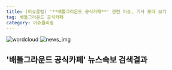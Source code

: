 ```yaml
---
title: (이슈클립) '**배틀그라운드 공식카페**' 관련 이슈, 기사 모아 보기
tag: 배틀그라운드 공식카페
category: 이슈클리핑
---
```

![wordcloud](https://s3.ap-northeast-2.amazonaws.com/lyrics101-wordcloud/2018-10-03-1538545866.png)
![news_img](https://user-images.githubusercontent.com/42597476/44507050-1206f400-a6e4-11e8-8d98-7ffbfebb353f.png)
## **'**배틀그라운드 공식카페**'** 뉴스속보 검색결과

